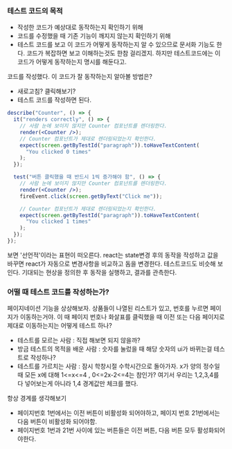 ### 테스트 코드의 목적

- 작성한 코드가 예상대로 동작하는지 확인하기 위해
- 코드를 수정했을 때 기존 기능이 깨지지 않는지 확인하기 위해
- 테스트 코드를 보고 이 코드가 어떻게 동작하는지 알 수 있으므로 문서화 기능도 한다. 코드가 복잡하면 보고 이해하는것도 한참 걸리겠지. 하지만 테스트코드에는 이 코드가 어떻게 동작하는지 명시를 해둔다고.

코드를 작성했다. 이 코드가 잘 동작하는지 알아볼 방법은?

- 새로고침? 클릭해보기?
- 테스트 코드를 작성하면 된다.

```jsx
describe("Counter", () => {
  it("renders correctly", () => {
    // 사람 눈에 보이지 않지만 Counter 컴포넌트를 렌더링한다.
    render(<Counter />);
    // Counter 컴포넌트가 제대로 렌더링되었는지 확인한다.
    expect(screen.getByTestId("paragraph")).toHaveTextContent(
      "You clicked 0 times"
    );
  });

  test("버튼 클릭했을 때 반드시 1씩 증가해야 함", () => {
    // 사람 눈에 보이지 않지만 Counter 컴포넌트를 렌더링한다.
    render(<Counter />);
    fireEvent.click(screen.getByText("Click me"));

    // Counter 컴포넌트가 제대로 렌더링되었는지 확인한다.
    expect(screen.getByTestId("paragraph")).toHaveTextContent(
      "You clicked 1 times"
    );
  });
});
```

보면 '선언적'이라는 표현이 떠오른다.
react는 state변경 후의 동작을 작성하고 값을 바꾸면 react가 자동으로 변경사항을 비교하고 돔을 변경한다. 테스트코드도 비슷해 보인다. 기대되는 현상을 정의한 후 동작을 실행하고, 결과를 관측한다.

### 어떨 때 테스트 코드를 작성하는가?

페이지네이션 기능을 상상해보자. 상품들이 나열된 리스트가 있고, 번호를 누르면 페이지가 이동하는거야.
이 때 페이지 번호나 화살표를 클릭했을 때 이전 또는 다음 페이지로 제대로 이동하는지는 어떻게 테스트 하나?

- 테스트를 모르는 사람 : 직접 해보면 되지 않을까?
- 방금 테스트의 목적을 배운 사람 : 숫자를 눌렀을 때 해당 숫자의 ui가 바뀌는걸 테스트로 작성하나?
- 테스트를 가르치는 사람 : 잠시 학창시절 수학시간으로 돌아가자. x가 양의 정수일 때 모든 x에 대해
  1<=x<=4 , 0<=2x-2<=4는 참인가?
  여기서 우리는 1,2,3,4를 다 넣어보는게 아니라 1,4 경계값만 체크를 했다.

항상 경계를 생각해보기

- 페이지번호 1번에서는 이전 버튼이 비활성화 되어야하고, 페이지 번호 21번에서는 다음 버튼이 비활성화 되어야함.
- 페이지번호 1번과 21번 사이에 있는 버튼들은 이전 버튼, 다음 버튼 모두 활성화되어야한다.
